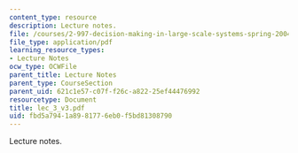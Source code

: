 ```yaml
---
content_type: resource
description: Lecture notes.
file: /courses/2-997-decision-making-in-large-scale-systems-spring-2004/fbd5a7941a8981776eb0f5bd81308790_lec_3_v3.pdf
file_type: application/pdf
learning_resource_types:
- Lecture Notes
ocw_type: OCWFile
parent_title: Lecture Notes
parent_type: CourseSection
parent_uid: 621c1e57-c07f-f26c-a822-25ef44476992
resourcetype: Document
title: lec_3_v3.pdf
uid: fbd5a794-1a89-8177-6eb0-f5bd81308790
---
```

Lecture notes.

